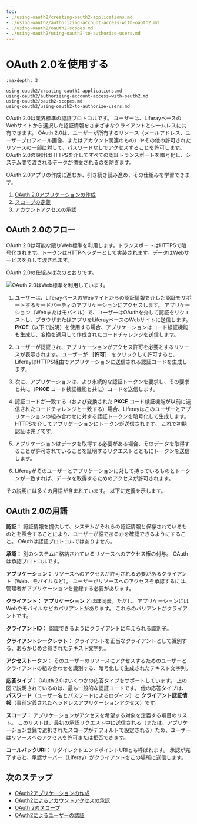 ```yaml
---
toc:
- ./using-oauth2/creating-oauth2-applications.md
- ./using-oauth2/authorizing-account-access-with-oauth2.md
- ./using-oauth2/oauth2-scopes.md
- ./using-oauth2/using-oauth2-to-authorize-users.md
---
```

# OAuth 2.0を使用する

```{toctree}
:maxdepth: 3

using-oauth2/creating-oauth2-applications.md
using-oauth2/authorizing-account-access-with-oauth2.md
using-oauth2/oauth2-scopes.md
using-oauth2/using-oauth2-to-authorize-users.md
```

OAuth 2.0は業界標準の認証プロトコルです。 ユーザーは、LiferayベースのWebサイトから選択した認証情報をさまざまなクライアントとシームレスに共有できます。 OAuth 2.0は、ユーザーが所有するリソース（メールアドレス、ユーザープロフィール画像、またはアカウント関連のもの）やその他の許可されたリソースの一部に対して、パスワードなしでアクセスすることを許可します。 OAuth 2.0の設計はHTTPSを介してすべての認証トランスポートを暗号化し、システム間で渡されるデータが傍受されるのを防ぎます。

OAuth 2.0アプリの作成に進むか、引き続き読み進め、その仕組みを学習できます。

1. [OAuth 2.0アプリケーションの作成](./using-oauth2/creating-oauth2-applications.md)
1. [スコープの定義](./using-oauth2/oauth2-scopes.md)
1. [アカウントアクセスの承認](./using-oauth2/authorizing-account-access-with-oauth2.md)

## OAuth 2.0のフロー

OAuth 2.0は可能な限りWeb標準を利用します。トランスポートはHTTPSで暗号化されます。トークンはHTTPヘッダーとして実装されます。データはWebサービスを介して渡されます。

OAuth 2.0の仕組みは次のとおりです。

![OAuth 2.0はWeb標準を利用しています。](./using-oauth2/images/01.png)

1. ユーザーは、LiferayベースのWebサイトからの認証情報を介した認証をサポートするサードパーティのアプリケーションにアクセスします。 アプリケーション（Webまたはモバイル）で、ユーザーはOAuthを介して認証をリクエストし、ブラウザまたはアプリをLiferayベースのWebサイトに送信します。 **PKCE**（以下で説明）を使用する場合、アプリケーションはコード検証機能も生成し、変換を適用して作成されたコードチャレンジを送信します。

1. ユーザーが認証され、アプリケーションがアクセス許可を必要とするリソースが表示されます。 ユーザーが ［**許可**］ をクリックして許可すると、LiferayはHTTPS経由でアプリケーションに送信される認証コードを生成します。

1. 次に、アプリケーションは、より永続的な認証トークンを要求し、その要求と共に（**PKCE** コード検証機能と共に）コードを送信します。

1. 認証コードが一致する（および変換された **PKCE** コード検証機能が以前に送信されたコードチャレンジと一致する）場合、Liferayはこのユーザーとアプリケーションの組み合わせに対する認証トークンを暗号化して生成します。 HTTPSを介してアプリケーションにトークンが送信されます。 これで初期認証は完了です。

1. アプリケーションはデータを取得する必要がある場合、そのデータを取得することが許可されていることを証明するリクエストとともにトークンを送信します。

1. Liferayがそのユーザーとアプリケーションに対して持っているものとトークンが一致すれば、データを取得するためのアクセスが許可されます。

その説明には多くの用語が含まれています。 以下に定義を示します。

## OAuth 2.0の用語

**認証：** 認証情報を提供して、システムがそれらの認証情報と保存されているものとを照合することにより、ユーザーが誰であるかを確認できるようにすること。 OAuthは認証プロトコルではありません。

**承認：** 別のシステムに格納されているリソースへのアクセス権の付与。 OAuthは承認プロトコルです。

**アプリケーション：** リソースへのアクセスが許可される必要があるクライアント（Web、モバイルなど）。 ユーザーがリソースへのアクセスを承認するには、管理者がアプリケーションを登録する必要があります。

**クライアント：** **アプリケーション** とほぼ同義。ただし、アプリケーションにはWebやモバイルなどのバリアントがあります。 これらのバリアントがクライアントです。

**クライアントID：** 認識できるようにクライアントに与えられる識別子。

**クライアントシークレット：** クライアントを正当なクライアントとして識別する、あらかじめ合意されたテキスト文字列。

**アクセストークン：** そのユーザーのリソースにアクセスするためのユーザーとクライアントの組み合わせを識別する、暗号化して生成されたテキスト文字列。

**応答タイプ：** OAuth 2.0はいくつかの応答タイプをサポートしています。 上の図で説明されているのは、最も一般的な認証コードです。 他の応答タイプは、 **パスワード**（ユーザー名とパスワードによるログイン）と **クライアント認証情報**（事前定義されたヘッドレスアプリケーションアクセス）です。

**スコープ：** アプリケーションがアクセスを希望する対象を定義する項目のリスト。 このリストは、最初の承認リクエスト中に送信される（または、アプリケーション登録で選択されたスコープがデフォルトで設定される）ため、ユーザーはリソースへのアクセスを許可または拒否できます。

**コールバックURI：** リダイレクトエンドポイントURIとも呼ばれます。 承認が完了すると、承認サーバー（Liferay）がクライアントをこの場所に送信します。

## 次のステップ

* [OAuth2アプリケーションの作成](./using-oauth2/creating-oauth2-applications.md)
* [OAuth2によるアカウントアクセスの承認](./using-oauth2/authorizing-account-access-with-oauth2.md)
* [OAuth 2のスコープ](./using-oauth2/oauth2-scopes.md)
* [OAuth2によるユーザーの認証](./using-oauth2/using-oauth2-to-authorize-users.md)
